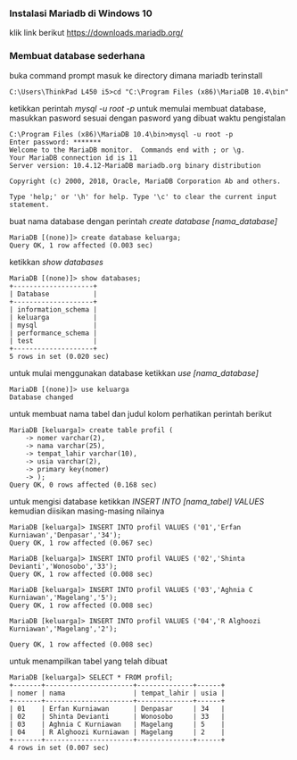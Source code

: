 ### Instalasi Mariadb di Windows 10
klik link berikut <https://downloads.mariadb.org/>

### Membuat database sederhana
buka command prompt
masuk ke directory dimana mariadb terinstall
```
C:\Users\ThinkPad L450 i5>cd "C:\Program Files (x86)\MariaDB 10.4\bin"
```
ketikkan perintah *mysql -u root -p* untuk memulai membuat database, masukkan pasword sesuai dengan pasword yang dibuat waktu pengistalan
```
C:\Program Files (x86)\MariaDB 10.4\bin>mysql -u root -p
Enter password: *******
Welcome to the MariaDB monitor.  Commands end with ; or \g.
Your MariaDB connection id is 11
Server version: 10.4.12-MariaDB mariadb.org binary distribution

Copyright (c) 2000, 2018, Oracle, MariaDB Corporation Ab and others.

Type 'help;' or '\h' for help. Type '\c' to clear the current input statement.
```
buat nama database dengan perintah *create database [nama_database]*
```
MariaDB [(none)]> create database keluarga;
Query OK, 1 row affected (0.003 sec)
```
ketikkan *show databases*
```
MariaDB [(none)]> show databases;
+--------------------+
| Database           |
+--------------------+
| information_schema |
| keluarga           |
| mysql              |
| performance_schema |
| test               |
+--------------------+
5 rows in set (0.020 sec)
```
untuk mulai menggunakan database ketikkan *use [nama_database]*
```
MariaDB [(none)]> use keluarga
Database changed
```
untuk membuat nama tabel dan judul kolom perhatikan perintah berikut
```
MariaDB [keluarga]> create table profil (
    -> nomer varchar(2),
    -> nama varchar(25),
    -> tempat_lahir varchar(10),
    -> usia varchar(2),
    -> primary key(nomer)
    -> );
Query OK, 0 rows affected (0.168 sec)
```
untuk mengisi database ketikkan *INSERT INTO [nama_tabel] VALUES* kemudian diisikan masing-masing nilainya
```
MariaDB [keluarga]> INSERT INTO profil VALUES ('01','Erfan Kurniawan','Denpasar','34');
Query OK, 1 row affected (0.067 sec)

MariaDB [keluarga]> INSERT INTO profil VALUES ('02','Shinta Devianti','Wonosobo','33');
Query OK, 1 row affected (0.008 sec)

MariaDB [keluarga]> INSERT INTO profil VALUES ('03','Aghnia C Kurniawan','Magelang','5');
Query OK, 1 row affected (0.008 sec)

MariaDB [keluarga]> INSERT INTO profil VALUES ('04','R Alghoozi Kurniawan','Magelang','2');

Query OK, 1 row affected (0.008 sec)
```
untuk menampilkan tabel yang telah dibuat
```
MariaDB [keluarga]> SELECT * FROM profil;
+-------+----------------------+--------------+------+
| nomer | nama                 | tempat_lahir | usia |
+-------+----------------------+--------------+------+
| 01    | Erfan Kurniawan      | Denpasar     | 34   |
| 02    | Shinta Devianti      | Wonosobo     | 33   |
| 03    | Aghnia C Kurniawan   | Magelang     | 5    |
| 04    | R Alghoozi Kurniawan | Magelang     | 2    |
+-------+----------------------+--------------+------+
4 rows in set (0.007 sec)
```
